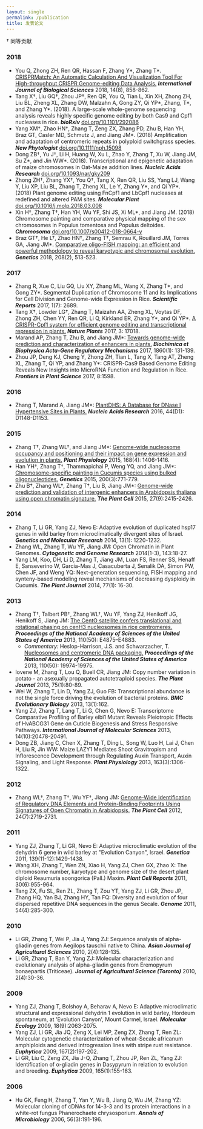 ```yaml
---
layout: single
permalink: /publication
title: 发表论文
---
```

† 同等贡献

### 2018
- You Q, Zhong ZH, Ren QR, Hassan F, Zhang Y\*, Zhang T\*. [CRISPRMatch: An Automatic Calculation And Visualization Tool For High-throughput CRISPR Genome-editing Data Analysis.](http://www.ijbs.com/v14p0858.htm) _**International Journal of Biological Sciences**_ 2018, 14(8), 858-862.
- Tang X†, Liu GQ†, Zhou JP†, Ren QR, You Q, Tian L, Xin XH, Zhong ZH, Liu BL, Zheng XL, Zhang DW, Malzahn A, Gong ZY, Qi YP\*, Zhang, T\*, and Zhang Y\*. (2018). A large-scale whole-genome sequencing analysis reveals highly specific genome editing by both Cas9 and Cpf1 nucleases in rice. _**bioRxiv**_ [doi.org/10.1101/292086](https://doi.org/10.1101/292086)
- Yang XM†, Zhao HN†, Zhang T, Zeng ZX, Zhang PD, Zhu B, Han YH, Braz GT, Casler MD, Schmutz J, and Jiang JM\*. (2018) Amplification and adaptation of centromeric repeats in polyploid switchgrass species. _**New Phytologist**_ [doi.org/10.1111/nph.15098](https://nph.onlinelibrary.wiley.com/doi/10.1111/nph.15098)
- Dong ZB†, Yu J†, Li H, Huang W, Xu L, Zhao Y, Zhang T, Xu W, Jiang JM, Su Z\*, and Jin WW\*. (2018). Transcriptional and epigenetic adaptation of maize chromosomes in Oat-Maize addition lines. _**Nucleic Acids Research**_ [doi.org/10.1093/nar/gky209](https://doi.org/10.1093/nar/gky209)
- Zhong ZH†, Zhang YX†, You Q†, Tang X, Ren QR, Liu SS, Yang LJ, Wang Y, Liu XP, Liu BL, Zhang T, Zheng XL, Le Y, Zhang Y\*, and Qi YP\*. (2018) Plant genome editing using FnCpf1 and LbCpf1 nucleases at redefined and altered PAM sites. _**Molecular Plant**_ [doi.org/10.1016/j.molp.2018.03.008](http://www.cell.com/molecular-plant/fulltext/S1674-2052(18)30094-7)
- Xin H†, Zhang T†, Han YH, Wu YF, Shi JS, Xi ML\*, and Jiang JM. (2018)  Chromosome painting and comparative physical mapping of the sex chromosomes in Populus tomentosa and Populus deltoides. _**Chromosoma**_  [doi.org/10.1007/s00412-018-0664-y](https://link.springer.com/article/10.1007/s00412-018-0664-y)
- Braz GT†, He L†, Zhao HN†, Zhang T†, Semrau K, Rouillard JM, Torres GA, Jiang JM\*. [Comparative oligo-FISH mapping: an efficient and powerful methodology to reveal karyotypic and chromosomal evolution.](http://www.genetics.org/content/208/2/513.full.pdf) _**Genetics**_ 2018, 208(2), 513-523.

### 2017
- Zhang R, Xue C, Liu GQ, Liu XY, Zhang ML, Wang X, Zhang T\*, and Gong ZY\*. Segmental Duplication of Chromosome 11 and its Implications for Cell Division and Genome-wide Expression in Rice. _**Scientific Reports**_ 2017, 1(7): 2689.
- Tang X†, Lowder LG†, Zhang T, Maizahn AA, Zheng XL, Voytas DF, Zhong ZH, Chen YY, Ren QR, Li Q, Kirkland ER, Zhang Y\*, and Qi YP\*. [A CRISPR-Cpf1 system for efficient genome editing and transcriptional repression in plants.](/pdf/2017/2017_Nature_Plants.pdf) _**Nature Plants**_ 2017, 3: 17018.
- Marand AP, Zhang T, Zhu B, and Jiang JM\*: [Towards genome-wide prediction and characterization of enhancers in plants.](/pdf/2016/BBE_2016_inpress.pdf) _**Biochimica et Biophysica Acta-Gene Regulatory Mechanisms**_ 2017, 1860(1): 131-139.
- Zhou JP, Deng KJ, Cheng Y, Zhong ZH, Tian L, Tang X, Tang AT, Zheng XL, Zhang T, Qi YP, and Zhang Y\*: CRISPR-Cas9 Based Genome Editing Reveals New Insights into MicroRNA Function and Regulation in Rice. _**Frontiers in Plant Science**_ 2017, 8:1598.

### 2016
- Zhang T, Marand A, Jiang JM\*: [PlantDHS: A Database for DNase I Hypertensive Sites in Plants.](/pdf/2016/NAR_2016.pdf) _**Nucleic Acids Research**_ 2016, 44(D1): D1148-D1153.

### 2015
- Zhang T†, Zhang WL†, and Jiang JM\*: [Genome-wide nucleosome occupancy and positioning and their impact on gene expression and evolution in plants.](/pdf/2015/Plant_Physiol_2015.pdf) _**Plant Physiology**_ 2015, 168(4): 1406-1416.
- Han YH†, Zhang T†, Thammapichai P, Weng YQ, and Jiang JM\*:  [Chromosome-specific painting in Cucumis species using bulked oligonucleotides.](/pdf/2015/Genetics_2015.pdf) _**Genetics**_ 2015, 200(3):771-779.
- Zhu B†, Zhang WL†, Zhang T†, Liu B, Jiang JM\*: [Genome-wide prediction and validation of intergenic enhancers in Arabidopsis thaliana using open chromatin signature.](/pdf/2015/Plant_Cell_2015.pdf) _**The Plant Cell**_ 2015, 27(9):2415-2426.

### 2014
- Zhang T, Li GR, Yang ZJ, Nevo E: Adaptive evolution of duplicated hsp17 genes in wild barley from microclimatically divergent sites of Israel. _**Genetics and Molecular Research**_ 2014, 13(1): 1220-1232.
- Zhang WL, Zhang T, Wu YF, Jiang JM: Open Chromatin in Plant Genomes. _**Cytogenetic and Genome Research**_ 2014(1-3), 143:18-27.
- Yang LM, Koo, DH, Li D, Zhang T, Jiang JM, Luan FS, Renner SS, Henaff E, Sanseverino W, Garcia-Mas J, Casacuberta J, Senalik DA, Simon PW, Chen JF, and Weng YQ: Next-generation sequencing, FISH mapping and synteny-based modeling reveal mechanisms of decreasing dysploidy in Cucumis. _**The Plant Journal**_ 2014, 77(1): 16-30.

### 2013
- Zhang T†, Talbert PB†, Zhang WL†, Wu YF, Yang ZJ, Henikoff JG, Henikoff S, Jiang JM: [The CentO satellite confers translational and rotational phasing on cenH3 nucleosomes in rice centromeres.](/pdf/2013/PNAS_2013.pdf) _**Proceedings of the National Academy of Sciences of the United States of America**_ 2013, 110(50): E4875–E4883.
  - _Commentary:_ Heslop-Harrison, J.S. and Schwarzacher, T. [Nucleosomes and centromeric DNA packaging.](/pdf/2013/PNAS_2013_comm.pdf)  _**Proceedings of the National Academy of Sciences of the United States of America**_ 2013, 110(50): 19974-19975.
- Iovene M, Zhang T, Lou Q, Buell CR, Jiang JM: Copy number variation in potato - an asexually propagated autotetraploid species. _**The Plant Journal**_ 2013, 75(1):80-89.
- Wei W, Zhang T, Lin D, Yang ZJ, Guo FB: Transcriptional abundance is not the single force driving the evolution of bacterial proteins. _**BMC Evolutionary Biology**_ 2013, 13(1):162.
- Yang ZJ, Zhang T, Lang T, Li G, Chen G, Nevo E: Transcriptome Comparative Profiling of Barley eibi1 Mutant Reveals Pleiotropic Effects of HvABCG31 Gene on Cuticle Biogenesis and Stress Responsive Pathways. _**International Journal of Molecular Sciences**_ 2013, 14(10):20478-20491.
- Dong ZB, Jiang C, Chen X, Zhang T, Ding L, Song W, Luo H, Lai J, Chen H, Liu R, Jin WW: Maize LAZY1 Mediates Shoot Gravitropism and Inflorescence Development through Regulating Auxin Transport, Auxin Signaling, and Light Response. _**Plant Physiology**_ 2013, 163(3):1306-1322.

### 2012
- Zhang WL†, Zhang T†, Wu YF†, Jiang JM: [Genome-Wide Identification of Regulatory DNA Elements and Protein-Binding Footprints Using Signatures of Open Chromatin in Arabidopsis.](/pdf/2012/Plant_Cell_2012.pdf) _**The Plant Cell**_ 2012, 24(7):2719-2731.

### 2011
- Yang ZJ, Zhang T, Li GR, Nevo E: Adaptive microclimatic evolution of the dehydrin 6 gene in wild barley at "Evolution Canyon", Israel. _**Genetica**_ 2011, 139(11-12):1429-1438.
- Wang XH, Zhang T, Wen ZN, Xiao H, Yang ZJ, Chen GX, Zhao X: The chromosome number, karyotype and genome size of the desert plant diploid Reaumuria soongorica (Pall.) Maxim. _**Plant Cell Reports**_ 2011, 30(6):955-964.
- Tang ZX, Fu SL, Ren ZL, Zhang T, Zou YT, Yang ZJ, Li GR, Zhou JP, Zhang HQ, Yan BJ, Zhang HY, Tan FQ: Diversity and evolution of four dispersed repetitive DNA sequences in the genus Secale. _**Genome**_ 2011, 54(4):285-300.

### 2010
- Li GR, Zhang T, Wei P, Jia J, Yang ZJ: Sequence analysis of alpha-gliadin genes from Aegilops tauschii native to China. _**Asian Journal of Agricultural Sciences**_ 2010, 2(4):128-135.
- Li GR, Zhang T, Ban Y, Yang ZJ: Molecular characterization and evolutionary analysis of alpha-gliadin genes from Eremopyrum bonaepartis (Triticeae). _**Journal of Agricultural Science (Toronto)**_ 2010, 2(4):30-36.

### 2009
- Yang ZJ, Zhang T, Bolshoy A, Beharav A, Nevo E: Adaptive microclimatic structural and expressional dehydrin 1 evolution in wild barley, Hordeum spontaneum, at 'Evolution Canyon', Mount Carmel, Israel. _**Molecular Ecology**_ 2009, 18(9):2063-2075.
- Yang ZJ, Li GR, Jia JQ, Zeng X, Lei MP, Zeng ZX, Zhang T, Ren ZL: Molecular cytogenetic characterization of wheat–Secale africanum amphiploids and derived introgression lines with stripe rust resistance. _**Euphytica**_ 2009, 167(2):197-202.
- Li GR, Liu C, Zeng ZX, Jia J-Q, Zhang T, Zhou JP, Ren ZL, Yang ZJ: Identification of α-gliadin genes in Dasypyrum in relation to evolution and breeding. _**Euphytica**_ 2009, 165(1):155-163.


### 2006
- Hu GK, Feng H, Zhang T, Yan Y, Wu B, Jiang Q, Wu JM, Zhang YZ: Molecular cloning of cDNAs for 14-3-3 and its protein interactions in a white-rot fungus Phanerochaete chrysosporium. _**Annals of Microbiology**_ 2006, 56(3):191-196.
